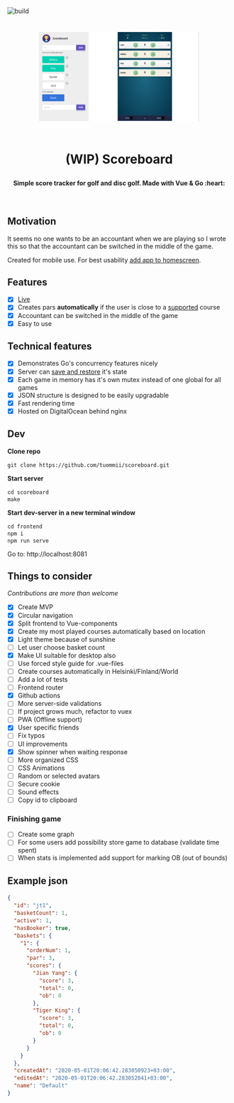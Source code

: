 ![build](https://github.com/tuommii/scoreboard/workflows/build/badge.svg?branch=master)

<h1 align="center">
    <img src="/assets/screenshot1.png" height="200" />
    <img src="/assets/screenshot2.png" height="200" />

  <br>(WIP) Scoreboard
</h1>

<h4 align="center">Simple score tracker for golf and disc golf. Made with Vue & Go :heart:</h4>
<br>

## Motivation

It seems no one wants to be an accountant when we are playing so I wrote this so that the accountant can be switched in the middle of the game.

Created for mobile use. For best usability [add app to homescreen](https://www.howtogeek.com/196087/how-to-add-websites-to-the-home-screen-on-any-smartphone-or-tablet/).

## Features
- [x] [Live](https://games.miikka.xyz/)
- [x] Creates pars **automatically** if the user is close to a [supported](https://github.com/tuommii/scoreboard/blob/master/assets/courses.json) course
- [x] Accountant can be switched in the middle of the game
- [x] Easy to use
## Technical features
- [x] Demonstrates Go's concurrency features nicely
- [x] Server can [save and restore](https://github.com/tuommii/scoreboard/blob/5f94a56bc176ee400d26629b3763bf936ec6ccc6/cmd/scoreboard/main.go#L40) it's state
- [x] Each game in memory has it's own mutex instead of one global for all games
- [x] JSON structure is designed to be easily upgradable
- [x] Fast rendering time
- [x] Hosted on DigitalOcean behind nginx

## Dev
**Clone repo**

```
git clone https://github.com/tuommii/scoreboard.git
```

**Start server**

```
cd scoreboard
make
```

**Start dev-server in a new terminal window**

```
cd frontend
npm i
npm run serve
```

Go to: http://localhost:8081

## Things to consider
_Contributions are more than welcome_
- [x] Create MVP
- [x] Circular navigation
- [x] Split frontend to Vue-components
- [x] Create my most played courses automatically based on location
- [x] Light theme because of sunshine
- [ ] Let user choose basket count
- [x] Make UI suitable for desktop also
- [ ] Use forced style guide for .vue-files
- [ ] Create courses automatically in Helsinki/Finland/World
- [ ] Add a lot of tests
- [ ] Frontend router
- [x] Github actions
- [ ] More server-side validations
- [ ] If project grows much, refactor to vuex
- [ ] PWA (Offline support)
- [x] User specific friends
- [ ] Fix typos
- [ ] UI improvements
- [x] Show spinner when waiting response
- [ ] More organized CSS
- [ ] CSS Animations
- [ ] Random or selected avatars
- [ ] Secure cookie
- [ ] Sound effects
- [ ] Copy id to clipboard

### Finishing game
- [ ] Create some graph
- [ ] For some users add possibility store game to database (validate time spent)
- [ ] When stats is implemented add support for marking OB (out of bounds)

## Example json
```json
{
  "id": "jt1",
  "basketCount": 1,
  "active": 1,
  "hasBooker": true,
  "baskets": {
    "1": {
      "orderNum": 1,
      "par": 3,
      "scores": {
        "Jian Yang": {
          "score": 3,
          "total": 0,
          "ob": 0
        },
        "Tiger King": {
          "score": 3,
          "total": 0,
          "ob": 0
        }
      }
    }
  },
  "createdAt": "2020-05-01T20:06:42.283050923+03:00",
  "editedAt": "2020-05-01T20:06:42.283052041+03:00",
  "name": "Default"
}
```
